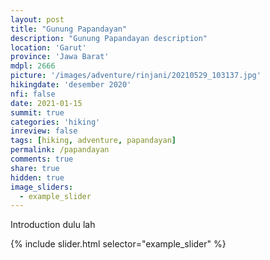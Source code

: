 ```yaml
---
layout: post
title: "Gunung Papandayan"
description: "Gunung Papandayan description"
location: 'Garut'
province: 'Jawa Barat'
mdpl: 2666
picture: '/images/adventure/rinjani/20210529_103137.jpg'
hikingdate: 'desember 2020'
nfi: false
date: 2021-01-15
summit: true
categories: 'hiking'
inreview: false
tags: [hiking, adventure, papandayan]
permalink: /papandayan
comments: true
share: true
hidden: true
image_sliders:
  - example_slider
---
```


Introduction dulu lah

{% include slider.html selector="example_slider" %}
